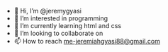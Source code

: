 - 👋 Hi, I’m @jeremygyasi
- 👀 I’m interested in programming
- 🌱 I’m currently learning html and css
- 💞️ I’m looking to collaborate on 
- 📫 How to reach me-jeremiahgyasi88@gmail.com

<!---
jeremygyasi/jeremygyasi is a ✨ special ✨ repository because its `README.md` (this file) appears on your GitHub profile.
You can click the Preview link to take a look at your changes.
--->
